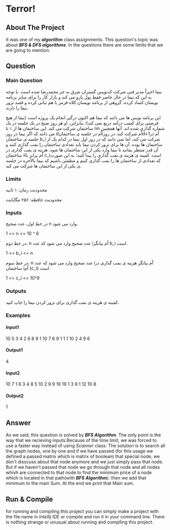 # Terror!
## About The Project
It was one of my ***algorithm*** class assignments.
This question's topic was about ***BFS & DFS algorithms***.
In the questions there are some limits that we are going to mention.

## Question
### Main Question
نیما اخیراً مدیر فنی شرکت کدنویس گستران شرق به جز محمدرضا شده است. با توجه به این که نیما در حال حاضر فقط پول پارو می کند و بازار کار را برای سایر برنامه نویسان کساد کرده، گروهی از برنامه نویسان کلاه قرمز با هم تبانی کرده و قصد ترور نیما را دارند.

این برنامه نویس ها می دانند که نیما هم اکنون درگیر انجام یک پروژه است (نیما از هیچ فرصتی برای کسب درآمد دریغ نمی کند)؛ بنابراین، او هر روز صبح در یک جلسه در یک ساختمان شرکت می کند. این ساختمان ها از ۱ تا nn شماره گذاری شده اند. آنها همچنین می دانند که اگر نیما در روز dاُم در جلسه ی ساختمانiاُم شرکت کند، در روزd+1اُم در جلسه ی ساختمان b_i
  شرکت می کند، اما نمی دانند که در روز اول نیما در کدام یک از ساختمان ها بوده. آن ها برای ترور کردن نیما باید تعدادی ساختمان را بمب گذاری کنند و آن قدر منتظر بمانند تا نیما وارد یکی از این ساختمان ها شود. هزینه ی بمب گذاری در ساختمان iiاُم برابر با c_iاست.
کمینه ی هزینه ی بمب گذاری را پیدا کنید؛ به این صورت که تعدادی از ساختمان ها را بمب گذاری کنیم و مطمئن باشیم که نیما بالأخره در جلسه ی یکی از این ساختمان ها شرکت می کند.

### Limits
محدودیت زمان: ۱ ثانیه

محدودیت حافظه: ۲۵۶ مگابایت


### Inputs
در خط اول، عدد صحیح n وارد می شود.

1 <= n <= 10 ^ 6

در خط دوم، n عدد صحیح وارد می شود که عدد iاُم بیانگر b_i است.

1 <= b_i <= n

در خط سوم، n عدد صحیح وارد می شود که عدد iاًم بیانگر هزینه ی بمب گذاری در ساختمان iاُم (c_i) است.

1 <= c_i <= 10^9
### Outputs
کمینه ی هزینه ی بمب گذاری برای ترور کردن نیما را چاپ کنید.

### Examples
#### Input1
10
5 3 4 2 6 8 9 1 10 7
6 9 1 1 1 10 2 4 9 6

#### Output1
4

#### Input2
10
7 1 6 3 4 8 5 10 2 9
9 19 19 1 3 9 1 12 10 8

#### Output2
1

## Answer
As we said, this question is solved by ***BFS Algorithm***.
The only point is the way that we recieving inputs.Because of the time limit, we was forced to use a faster way instead of using _Scanner_ class.
The solution is to search all the graph nodes, one by one and if we have passed (for this usage we defined a passed matrix which is matrix of boolean) that special node, we don't disscuss about that node anymore and we just simply pass that node. But if we haven't passed that node we go through that node and all nodes whivh are connected to that node to find the minimum price of a node which is located in that path(with ***BFS Algorithm***). then we add that minimum to the main Sum.
At the end we print that Main sum.

## Run & Compile
for running and compiling this project you can simply make a project with the file name in _Intellij IDE_ or compile and run it in your command line.
There is nothing strange or unusual about running and compiling this project.
